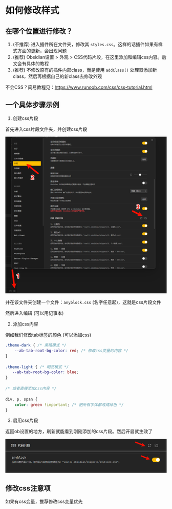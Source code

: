 # 如何修改样式

## 在哪个位置进行修改？

1. (不推荐) 进入插件所在文件夹，修改其 `styles.css`。这样的话插件如果有样式方面的更新，会出现问题
2. (推荐) Obsidian设置 > 外观 > CSS代码片段，在这里添加和编辑css内容。后文会有具体的教程
3. (推荐) 不修改原有的插件内部class，而是使用 `addClass()` 处理器添加新class，然后再根据自己的新class去修改外观

不会CSS？简易教程见：https://www.runoob.com/css/css-tutorial.html

## 一个具体步骤示例

1. 创建css片段

首先进入css片段文件夹，并创建css片段

![Alt text](./assets/image.png)

并在该文件夹创建一个文件：`anyblock.css` (名字任意起)，这就是css片段文件

然后进入编辑 (可以用记事本)

2. 添加css内容

例如我们修改tab标签的颜色 (可以添加css)

```css
.theme-dark { /* 黑暗模式 */
    --ab-tab-root-bg-color: red; /* 修改css变量的内容 */
}

.theme-light { /* 明亮模式 */
   --ab-tab-root-bg-color: blue;
}

/* 或者直接添加css内容 */

div, p, span {
    color: green !important; /* 把所有字体都改成绿色 */
}
```

3. 启用css片段

返回ob设置的地方，刷新就能看到刚刚添加的css片段。然后开启就生效了

![Alt text](./assets/image-1.png)

## 修改css注意项

如果有css变量，推荐修改css变量优先


